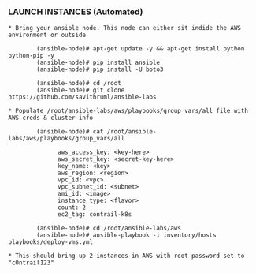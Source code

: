 ### LAUNCH INSTANCES (Automated)

    * Bring your ansible node. This node can either sit indide the AWS environment or outside
    
            (ansible-node)# apt-get update -y && apt-get install python python-pip -y
            (ansible-node)# pip install ansible
            (ansible-node)# pip install -U boto3
      
            (ansible-node)# cd /root
            (ansible-node)# git clone https://github.com/savithruml/ansible-labs
            
    * Populate /root/ansible-labs/aws/playbooks/group_vars/all file with AWS creds & cluster info
      
            (ansible-node)# cat /root/ansible-labs/aws/playbooks/group_vars/all
            
                  aws_access_key: <key-here> 
                  aws_secret_key: <secret-key-here>
                  key_name: <key>
                  aws_region: <region>
                  vpc_id: <vpc>
                  vpc_subnet_id: <subnet>
                  ami_id: <image>
                  instance_type: <flavor>
                  count: 2
                  ec2_tag: contrail-k8s
                 
            (ansible-node)# cd /root/ansible-labs/aws       
            (ansible-node)# ansible-playbook -i inventory/hosts playbooks/deploy-vms.yml
            
    * This should bring up 2 instances in AWS with root password set to "c0ntrail123"
